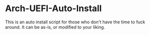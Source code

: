 # Arch-UEFI-Auto-Install

This is an auto install script for those who don't have the time to fuck around. It can be as-is, or modified to your liking. 
